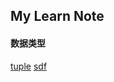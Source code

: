 ## My Learn Note

#### 数据类型
[tuple](https://github.com/winux404/note/blob/master/Python/01.tuple.md) 
[sdf](https://sdafa)